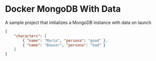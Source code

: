 # Docker MongoDB With Data

A sample project that initializes a MongoDB instance with data on launch

```json
{
    "characters": [
        { "name": "Mario", "persona": "good" },
        { "name": "Bowser", "persona": "bad" }
    ]
}
```